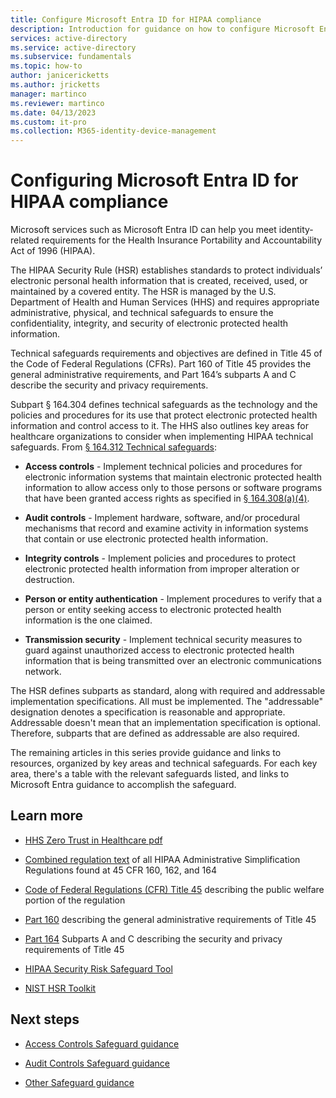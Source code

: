 ```yaml
---
title: Configure Microsoft Entra ID for HIPAA compliance
description: Introduction for guidance on how to configure Microsoft Entra ID for HIPAA compliance level.
services: active-directory
ms.service: active-directory
ms.subservice: fundamentals
ms.topic: how-to
author: janicericketts
ms.author: jricketts
manager: martinco
ms.reviewer: martinco
ms.date: 04/13/2023
ms.custom: it-pro
ms.collection: M365-identity-device-management
---
```


# Configuring Microsoft Entra ID for HIPAA compliance

Microsoft services such as Microsoft Entra ID can help you meet identity-related requirements for the Health Insurance Portability and Accountability Act of 1996 (HIPAA).

The HIPAA Security Rule (HSR) establishes standards to protect individuals’ electronic personal health information that is created, received, used, or maintained by a covered entity. The HSR is managed by the U.S. Department of Health and Human Services (HHS) and requires appropriate administrative, physical, and technical safeguards to ensure the confidentiality, integrity, and security of electronic protected health information.

Technical safeguards requirements and objectives are defined in Title 45 of the Code of Federal Regulations (CFRs). Part 160 of Title 45 provides the general administrative requirements, and Part 164’s subparts A and C describe the security and privacy requirements.

Subpart § 164.304 defines technical safeguards as the technology and the policies and procedures for its use that protect electronic protected health information and control access to it. The HHS also outlines key areas for healthcare organizations to consider when implementing HIPAA technical safeguards. From [§ 164.312 Technical safeguards](https://www.ecfr.gov/current/title-45/section-164.312):

* **Access controls** - Implement technical policies and procedures for electronic information systems that maintain electronic protected health information to allow access only to those persons or software programs that have been granted access rights as specified in [§ 164.308(a)(4)](https://www.ecfr.gov/current/title-45/section-164.308).

* **Audit controls** - Implement hardware, software, and/or procedural mechanisms that record and examine activity in information systems that contain or use electronic protected health information.

* **Integrity controls** - Implement policies and procedures to protect electronic protected health information from improper alteration or destruction.

* **Person or entity authentication** - Implement procedures to verify that a person or entity seeking access to electronic protected health information is the one claimed.

* **Transmission security** - Implement technical security measures to guard against unauthorized access to electronic protected health information that is being transmitted over an electronic communications network.

The HSR defines subparts as standard, along with required and addressable implementation specifications. All must be implemented. The "addressable" designation denotes a specification is reasonable and appropriate. Addressable doesn't mean that an implementation specification is optional. Therefore, subparts that are defined as addressable are also required.

The remaining articles in this series provide guidance and links to resources, organized by key areas and technical safeguards. For each key area, there's a table with the relevant safeguards listed, and links to Microsoft Entra guidance to accomplish the safeguard.

## Learn more

* [HHS Zero Trust in Healthcare pdf](https://www.hhs.gov/sites/default/files/zero-trust.pdf)

* [Combined regulation text](https://www.hhs.gov/hipaa/for-professionals/privacy/laws-regulations/combined-regulation-text/index.html) of all HIPAA Administrative Simplification Regulations found at 45 CFR 160, 162, and 164

* [Code of Federal Regulations (CFR) Title 45](https://www.ecfr.gov/current/title-45) describing the public welfare portion of the regulation

* [Part 160](https://www.ecfr.gov/current/title-45/subtitle-A/subchapter-C/part-160?toc=1) describing the general administrative requirements of Title 45

* [Part 164](https://www.ecfr.gov/current/title-45/subtitle-A/subchapter-C/part-164) Subparts A and C describing the security and privacy requirements of Title 45

* [HIPAA Security Risk Safeguard Tool](https://www.healthit.gov/topic/privacy-security-and-hipaa/security-risk-assessment-tool)

* [NIST HSR Toolkit](http://scap.nist.gov/hipaa/)

## Next steps

* [Access Controls Safeguard guidance](hipaa-access-controls.md)

* [Audit Controls Safeguard guidance](hipaa-audit-controls.md)

* [Other Safeguard guidance](hipaa-other-controls.md)
